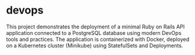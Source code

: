 # devops
This project demonstrates the deployment of a minimal Ruby on Rails API application connected to a PostgreSQL database using modern DevOps tools and practices.  The application is containerized with Docker, deployed on a Kubernetes cluster (Minikube) using StatefulSets and Deployments.
